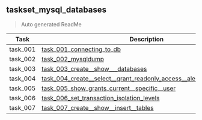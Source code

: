 ## taskset_mysql_databases

> Auto generated ReadMe

| Task     | Description                                                                                                                                                              |
|----------|--------------------------------------------------------------------------------------------------------------------------------------------------------------------------|
| task_001 | [task_001_connecting_to_db](taskset_mysql_databases/task_001_connecting_to_db)                                                                                           |
| task_002 | [task_002_mysqldump](taskset_mysql_databases/task_002_mysqldump)                                                                                                         |
| task_003 | [task_003_create__show___databases](taskset_mysql_databases/task_003_create__show___databases)                                                                           |
| task_004 | [task_004_create__select__grant_readonly_access__alert_user__drop__user](taskset_mysql_databases/task_004_create__select__grant_readonly_access__alert_user__drop__user) |
| task_005 | [task_005_show_grants_current__specific__user](taskset_mysql_databases/task_005_show_grants_current__specific__user)                                                     |
| task_006 | [task_006_set_transaction_isolation_levels](taskset_mysql_databases/task_006_set_transaction_isolation_levels)                                                           |
| task_007 | [task_007_create__show__insert__tables](taskset_mysql_databases/task_007_create__show__insert__tables)                                                                   |

